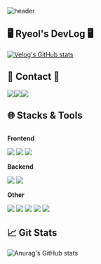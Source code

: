 ![header](https://capsule-render.vercel.app/api?type=venom&color=auto&height=300&section=header&text=Welcome%20My%20GITHUB&fontSize=40)
## 🖥️ Ryeol's DevLog 🖥️
[![Velog's GitHub stats](https://velog-readme-stats.vercel.app/api?name=devpark435)](https://velog.io/@devpark435)

## 📮 Contact 📮
<div style="display:flex; flex-direction:row;">
    <a href="mailto:devpark435@gmail.com">
        <img src="https://img.shields.io/badge/Gmail-EA4335?style=for-the-badge&logo=Gmail&logoColor=white"/>
    </a>
    <a href="mailto:https://open.kakao.com/o/sf0L789f">
        <img src="https://img.shields.io/badge/KakaoTalk-FFCD00?style=for-the-badge&logo=KakaoTalk&logoColor=black"/>
    </a>
  <a href="mailto:https://www.instagram.com/h._.ryeol?igsh=MWF0MWFxaGw1ZDRjOA%3D%3D&utm_source=qr">
        <img src="https://img.shields.io/badge/Instagram-E4405F?style=for-the-badge&logo=Instagram&logoColor=white"/>
    </a>
</div>

## 🌐 Stacks & Tools
<div style="display:flex; flex-direction:column; align-items:flex-start;">
    <!-- Front -->
    <p><strong>Frontend</strong></p>
    <div>
      <img src="https://img.shields.io/badge/Flutter-43CCF6?style=for-the-badge&logo=Flutter&logoColor=white">
        <img src="https://img.shields.io/badge/Swift-F05138?style=for-the-badge&logo=Swift&logoColor=white"> 
        <img src="https://img.shields.io/badge/Vue.js-4FC08D?style=for-the-badge&logo=vuedotjs&logoColor=white"> 
    </div>
    <!-- Backend -->
    <p><strong>Backend</strong></p>
    <div>
        <img src="https://img.shields.io/badge/Spring-6DB33F?style=for-the-badge&logo=spring&logoColor=white"> 
        <img src="https://img.shields.io/badge/Node.js-339933?style=for-the-badge&logo=nodedotjs&logoColor=white"> 
    </div>
    <!-- Other -->
    <p><strong>Other</strong></p>
    <div>
      <img src="https://img.shields.io/badge/Github-181717?style=for-the-badge&logo=Github&logoColor=white">  
      <img src="https://img.shields.io/badge/Git-F05032?style=for-the-badge&logo=git&logoColor=white">  
      <img src="https://img.shields.io/badge/Firebase-FFCA28?style=for-the-badge&logo=firebase&logoColor=white">  
      <img src="https://img.shields.io/badge/Slack-4A154B?style=for-the-badge&logo=slack&logoColor=white">  
      <img src="https://img.shields.io/badge/Figma-F24E1E?style=for-the-badge&logo=figma&logoColor=white">  
    </div>
</div>

## 📈 Git Stats

![Anurag's GitHub stats](https://github-readme-stats.vercel.app/api?username=devpark435&theme=material-palenight&show_icons=true)

